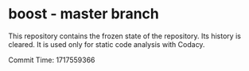 # boost - master branch

This repository contains the frozen state of the repository.
Its history is cleared. It is used only for static code
analysis with Codacy.

Commit Time: 1717559366
